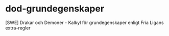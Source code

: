 # dod-grundegenskaper
[SWE] Drakar och Demoner - Kalkyl för grundegenskaper enligt Fria Ligans extra-regler
